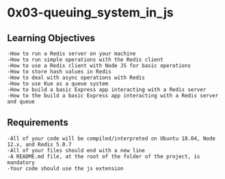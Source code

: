 # 0x03-queuing_system_in_js

## Learning Objectives
	-How to run a Redis server on your machine
	-How to run simple operations with the Redis client
	-How to use a Redis client with Node JS for basic operations
	-How to store hash values in Redis
	-How to deal with async operations with Redis
	-How to use Kue as a queue system
	-How to build a basic Express app interacting with a Redis server
	-How to the build a basic Express app interacting with a Redis server and queue

## Requirements
	-All of your code will be compiled/interpreted on Ubuntu 18.04, Node 12.x, and Redis 5.0.7
	-All of your files should end with a new line
	-A README.md file, at the root of the folder of the project, is mandatory
	-Your code should use the js extension
